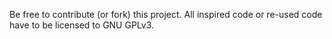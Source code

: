 Be free to contribute (or fork) this project.
All inspired code or re-used code have to be licensed to GNU GPLv3.
